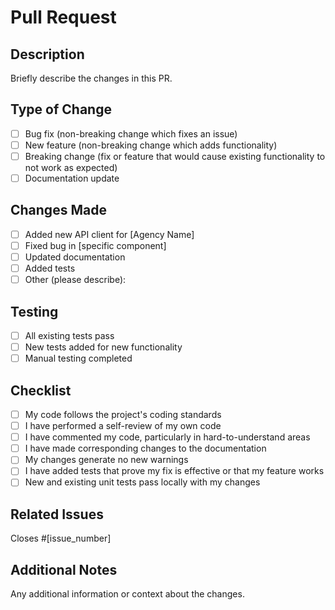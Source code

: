# Pull Request

## Description

Briefly describe the changes in this PR.

## Type of Change

- [ ] Bug fix (non-breaking change which fixes an issue)
- [ ] New feature (non-breaking change which adds functionality)
- [ ] Breaking change (fix or feature that would cause existing functionality to not work as expected)
- [ ] Documentation update

## Changes Made

- [ ] Added new API client for [Agency Name]
- [ ] Fixed bug in [specific component]
- [ ] Updated documentation
- [ ] Added tests
- [ ] Other (please describe):

## Testing

- [ ] All existing tests pass
- [ ] New tests added for new functionality
- [ ] Manual testing completed

## Checklist

- [ ] My code follows the project's coding standards
- [ ] I have performed a self-review of my own code
- [ ] I have commented my code, particularly in hard-to-understand areas
- [ ] I have made corresponding changes to the documentation
- [ ] My changes generate no new warnings
- [ ] I have added tests that prove my fix is effective or that my feature works
- [ ] New and existing unit tests pass locally with my changes

## Related Issues

Closes #[issue_number]

## Additional Notes

Any additional information or context about the changes.
